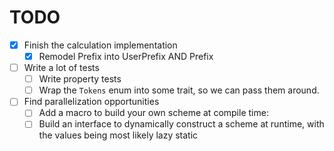 # TODO

- [x] Finish the calculation implementation
  - [x] Remodel Prefix into UserPrefix AND Prefix
- [ ] Write a lot of tests
  - [ ] Write property tests
  - [ ] Wrap the `Tokens` enum into some trait, so we can pass them around.
- [ ] Find parallelization opportunities
  - [ ] Add a macro to build your own scheme at compile time:
  - [ ] Build an interface to dynamically construct a scheme at runtime, with
        the values being most likely lazy static
